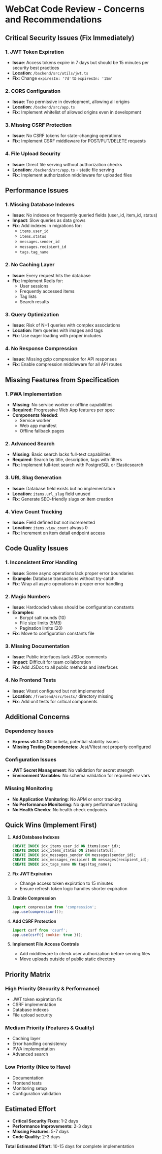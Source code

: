 # WebCat Code Review - Concerns and Recommendations

## Critical Security Issues (Fix Immediately)

### 1. JWT Token Expiration
- **Issue**: Access tokens expire in 7 days but should be 15 minutes per security best practices
- **Location**: `/backend/src/utils/jwt.ts`
- **Fix**: Change `expiresIn: '7d'` to `expiresIn: '15m'`

### 2. CORS Configuration
- **Issue**: Too permissive in development, allowing all origins
- **Location**: `/backend/src/app.ts`
- **Fix**: Implement whitelist of allowed origins even in development

### 3. Missing CSRF Protection
- **Issue**: No CSRF tokens for state-changing operations
- **Fix**: Implement CSRF middleware for POST/PUT/DELETE requests

### 4. File Upload Security
- **Issue**: Direct file serving without authorization checks
- **Location**: `/backend/src/app.ts` - static file serving
- **Fix**: Implement authorization middleware for uploaded files

## Performance Issues

### 1. Missing Database Indexes
- **Issue**: No indexes on frequently queried fields (user_id, item_id, status)
- **Impact**: Slow queries as data grows
- **Fix**: Add indexes in migrations for:
  - `items.user_id`
  - `items.status`
  - `messages.sender_id`
  - `messages.recipient_id`
  - `tags.tag_name`

### 2. No Caching Layer
- **Issue**: Every request hits the database
- **Fix**: Implement Redis for:
  - User sessions
  - Frequently accessed items
  - Tag lists
  - Search results

### 3. Query Optimization
- **Issue**: Risk of N+1 queries with complex associations
- **Location**: Item queries with images and tags
- **Fix**: Use eager loading with proper includes

### 4. No Response Compression
- **Issue**: Missing gzip compression for API responses
- **Fix**: Enable compression middleware for all API routes

## Missing Features from Specification

### 1. PWA Implementation
- **Missing**: No service worker or offline capabilities
- **Required**: Progressive Web App features per spec
- **Components Needed**:
  - Service worker
  - Web app manifest
  - Offline fallback pages

### 2. Advanced Search
- **Missing**: Basic search lacks full-text capabilities
- **Required**: Search by title, description, tags with filters
- **Fix**: Implement full-text search with PostgreSQL or Elasticsearch

### 3. URL Slug Generation
- **Issue**: Database field exists but no implementation
- **Location**: `items.url_slug` field unused
- **Fix**: Generate SEO-friendly slugs on item creation

### 4. View Count Tracking
- **Issue**: Field defined but not incremented
- **Location**: `items.view_count` always 0
- **Fix**: Increment on item detail endpoint access

## Code Quality Issues

### 1. Inconsistent Error Handling
- **Issue**: Some async operations lack proper error boundaries
- **Example**: Database transactions without try-catch
- **Fix**: Wrap all async operations in proper error handling

### 2. Magic Numbers
- **Issue**: Hardcoded values should be configuration constants
- **Examples**:
  - Bcrypt salt rounds (10)
  - File size limits (5MB)
  - Pagination limits (20)
- **Fix**: Move to configuration constants file

### 3. Missing Documentation
- **Issue**: Public interfaces lack JSDoc comments
- **Impact**: Difficult for team collaboration
- **Fix**: Add JSDoc to all public methods and interfaces

### 4. No Frontend Tests
- **Issue**: Vitest configured but not implemented
- **Location**: `/frontend/src/tests/` directory missing
- **Fix**: Add unit tests for critical components

## Additional Concerns

### Dependency Issues
- **Express v5.1.0**: Still in beta, potential stability issues
- **Missing Testing Dependencies**: Jest/Vitest not properly configured

### Configuration Issues
- **JWT Secret Management**: No validation for secret strength
- **Environment Variables**: No schema validation for required env vars

### Missing Monitoring
- **No Application Monitoring**: No APM or error tracking
- **No Performance Monitoring**: No query performance tracking
- **No Health Checks**: No health check endpoints

## Quick Wins (Implement First)

1. **Add Database Indexes**
   ```sql
   CREATE INDEX idx_items_user_id ON items(user_id);
   CREATE INDEX idx_items_status ON items(status);
   CREATE INDEX idx_messages_sender ON messages(sender_id);
   CREATE INDEX idx_messages_recipient ON messages(recipient_id);
   CREATE INDEX idx_tags_name ON tags(tag_name);
   ```

2. **Fix JWT Expiration**
   - Change access token expiration to 15 minutes
   - Ensure refresh token logic handles shorter expiration

3. **Enable Compression**
   ```javascript
   import compression from 'compression';
   app.use(compression());
   ```

4. **Add CSRF Protection**
   ```javascript
   import csrf from 'csurf';
   app.use(csrf({ cookie: true }));
   ```

5. **Implement File Access Controls**
   - Add middleware to check user authorization before serving files
   - Move uploads outside of public static directory

## Priority Matrix

### High Priority (Security & Performance)
- JWT token expiration fix
- CSRF implementation
- Database indexes
- File upload security

### Medium Priority (Features & Quality)
- Caching layer
- Error handling consistency
- PWA implementation
- Advanced search

### Low Priority (Nice to Have)
- Documentation
- Frontend tests
- Monitoring setup
- Configuration validation

## Estimated Effort

- **Critical Security Fixes**: 1-2 days
- **Performance Improvements**: 2-3 days
- **Missing Features**: 5-7 days
- **Code Quality**: 2-3 days

**Total Estimated Effort**: 10-15 days for complete implementation
